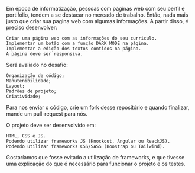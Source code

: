 Em época de informatização, pessoas com páginas web com seu perfil e portifólio, tendem a se destacar no mercado de trabalho. Então, nada mais justo que criar sua pagina web com algumas informações. A partir disso, é preciso desenvolver:

    Criar uma página web com as informações do seu curriculo.
    Implementar um botão com a função DARK MODE na página.
    Implementar a edição dos textos contidos na página.
    A página deve ser responsiva.

Será avaliado no desafio:

    Organização de código;
    Manutenibilidade;
    Layout;
    Padrões de projeto;
    Criatividade;

Para nos enviar o código, crie um fork desse repositório e quando finalizar, mande um pull-request para nós.

O projeto deve ser desenvolvido em:

    HTML, CSS e JS.
    Podendo utilizar frameworks JS (Knockout, Angular ou ReackJS).
    Podendo utilizar frameworks CSS/SASS (Boostrap ou Tailwind).

Gostaríamos que fosse evitado a utilização de frameworks, e que tivesse uma explicação do que é necessário para funcionar o projeto e os testes.
